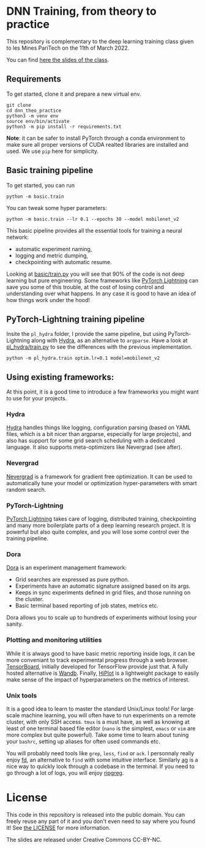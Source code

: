 # DNN Training, from theory to practice

This repository is complementary to the deep learning training class given
to les Mines PariTech on the 11th of March 2022.

You can find [here the slides of the class][slides].

## Requirements

To get started, clone it and prepare a new virtual env.

```
git clone
cd dnn_theo_practice
python3 -m venv env
source env/bin/activate
python3 -m pip install -r requirements.txt
```

**Note**: it can be safer to install PyTorch through a conda environment to
	make sure all proper versions of CUDA realted libraries are installed and used.
	We use `pip` here for simplicity.

## Basic training pipeline

To get started, you can run

```
python -m basic.train
```

You can tweak some hyper parameters:

```
python -m basic.train --lr 0.1 --epochs 30 --model mobilenet_v2
```

This basic pipeline provides all the essential tools for training a neural network:

- automatic experiment naming,
- logging and metric dumping,
- checkpointing with automatic resume.

Looking at [basic/train.py](basic/train.py) you will see that 90% of the code is
not deep learning but pure engineering.
Some frameworks like [PyTorch Lightning][pl] can
save you some of this trouble, at the cost of losing control and understanding over what happens.
In any case it is good to have an idea of how things work under the hood!

## PyTorch-Lightning training pipeline

Insite the `pl_hydra` folder, I provide the same pipeline, but using PyTorch-Lightning along with [Hydra][hydra],
as an alternative to `argparse`. Have a look at [pl_hydra/train.py](pl_hydra/train.py) to see
the differences with the previous implementation.

```
python -m pl_hydra.train optim.lr=0.1 model=mobilenet_v2
```


## Using existing frameworks:

At this point, it is a good time to introduce a few frameworks you might want to use for your projects.

### Hydra

[Hydra][hydra] handles things like logging, configuration parsing (based on YAML files, which is a bit nicer
than argparse, especially for large projects), and also has support for some grid search scheduling
with a dedicated language. It also supports meta-optimizers like Nevergrad (see after).

### Nevergrad

[Nevergrad](https://github.com/facebookresearch/nevergrad) is a framework for gradient free optimization.
It can be used to automatically tune your model or optimization hyper-parameters with smart random search.


### PyTorch-Lightning

[PyTorch Lightning][pl] takes care of logging, distributed
training, checkpointing and many more boilerplate parts of a deep learning research project.
It is powerful but also quite complex, and you will lose some control over the training pipeline.

### Dora

[Dora](https://github.com/fairinternal/dora) is an experiment management framework:
- Grid searches are expressed as pure python.
- Experiments have an automatic signature assigned based on its args.
- Keeps in sync experiments defined in grid files, and those running on the cluster.
- Basic terminal based reporting of job states, metrics etc.

Dora allows you to scale up to hundreds of experiments without losing your sanity.

### Plotting and monitoring utilities

While it is always good to have basic metric reporting inside logs, it can be
more conveniant to track experimental progress through a web browser.
[TensorBoard](https://github.com/tensorflow/tensorboard), initially developed for TensorFlow
provide just that. A fully hosted alternative is [Wandb](https://wandb.ai/).
Finally, [HiPlot](https://github.com/facebookresearch/hiplot) is a lightweight package
to easily make sense of the impact of hyperparameters on the metrics of interest.

### Unix tools

It is a good idea to learn to master the standard Unix/Linux tools!
For large scale machine learning, you will often have to run experiments on a remote cluster,
with only SSH access. `tmux` is a must have, as well as knowing at least of
one terminal based file editor (`nano` is the simplest, `emacs` or `vim` are more complex
but quite powerful). Take some time to learn about tuning your `bashrc`, setting up
aliases for often used commands etc.

You will probably need tools like `grep`, `less`, `find` or `ack`.
I personnaly really enjoy [fd](https://github.com/sharkdp/fd), an alternative to `find`
with some intuitive interface. Similarly [ag](https://github.com/ggreer/the_silver_searcher)
is a nice way to quickly look through a codebase in the terminal. If you need
to go through a lot of logs, you will enjoy [ripgreg](https://github.com/BurntSushi/ripgrep).



# License

This code in this repository is released into the public domain. You can freely reuse any part of it
and you don't even need to say where you found it! See [the LICENSE](LICENSE) for more information.

The slides are released under Creative Commons CC-BY-NC.



[pl]: https://github.com/PyTorchLightning/pytorch-lightning
[hydra]: https://github.com/facebookresearch/hydra
[dora]: https://github.com/facebookresearch/dora
[slides]: https://ai.honu.io/presentations/dnn_theo_practice.pdf
